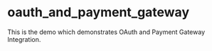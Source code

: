 # oauth_and_payment_gateway
This is the demo which demonstrates OAuth and Payment Gateway Integration.
